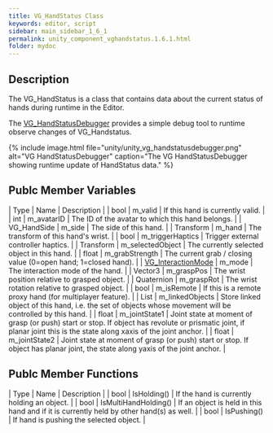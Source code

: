 ```yaml
---
title: VG_HandStatus Class
keywords: editor, script
sidebar: main_sidebar_1_6_1
permalink: unity_component_vghandstatus.1.6.1.html
folder: mydoc
---
```


## Description

The VG_HandStatus is a class that contains data about the current status of hands during runtime in the Editor. 

The [VG_HandStatusDebugger](unity_component_vghandstatusdebugger.1.6.1.html) provides a simple debug tool to runtime observe changes of VG_Handstatus.

{% include image.html file="unity/unity_vg_handstatusdebugger.png" alt="VG HandStatusDebugger" caption="The VG HandStatusDebugger showing runtime update of HandStatus data." %}

## Publc Member Variables

| Type | Name | Description |
| bool | m_valid | If this hand is currently valid. |
| int | m_avatarID | The ID of the avatar to which this hand belongs. |
| VG_HandSide | m_side | The side of this hand. |
| Transform | m_hand | The transform of this hand's wrist. |
| bool | m_triggerHaptics | Trigger external controller haptics. |
| Transform | m_selectedObject | The currently selected object in this hand. |
| float | m_grabStrength | The current grab / closing value (0=open hand; 1=closed hand). |
| [VG_InteractionMode](virtualgrasp_unityapi.1.6.1.html#vg_interactionmode) | m_mode | The interaction mode of the hand. |
| Vector3 | m_graspPos | The wrist position relative to grasped object. |
| Quaternion | m_graspRot | The wrist rotation relative to grasped object. |
| bool | m_isRemote | If this is a remote proxy hand (for multiplayer feature). |
| List<Transform> | m_linkedObjects | Store linked object of this hand, i.e. the set of objects whose movement will be controlled by this hand. |
| float | m_jointState1 | Joint state at moment of grasp (or push) start or stop. If object has revolute or prismatic joint, if planar joint this is the state along xaxis of the joint anchor. |
| float | m_jointState2 | Joint state at moment of grasp (or push) start or stop. If object has planar joint, the state along yaxis of the joint anchor. |

## Publc Member Functions

| Type | Name | Description |
| bool | IsHolding() | If the hand is currently holding an object. |
| bool | IsMultiHandHolding() | If an object is held in this hand and if it is currently held by other hand(s) as well. |
| bool | IsPushing() | If hand is pushing the selected object. |